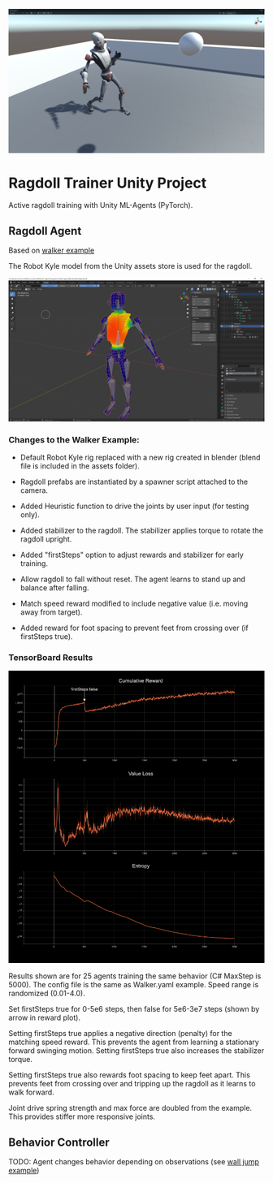 ![Ragdoll Screenshot](/docs/RagdollScreenshot.png)

# Ragdoll Trainer Unity Project

Active ragdoll training with Unity ML-Agents (PyTorch). 

## Ragdoll Agent

Based on [walker example](https://github.com/Unity-Technologies/ml-agents/blob/main/docs/Learning-Environment-Examples.md)

The Robot Kyle model from the Unity assets store is used for the ragdoll.

![RobotKyleBlend Image](/docs/RobotKyleBlend.png)

### Changes to the Walker Example:

* Default Robot Kyle rig replaced with a new rig created in blender (blend file is included in the assets folder).

* Ragdoll prefabs are instantiated by a spawner script attached to the camera.

* Added Heuristic function to drive the joints by user input (for testing only).

* Added stabilizer to the ragdoll. The stabilizer applies torque to rotate the ragdoll upright.

* Added "firstSteps" option to adjust rewards and stabilizer for early training.

* Allow ragdoll to fall without reset. The agent learns to stand up and balance after falling.

* Match speed reward modified to include negative value (i.e. moving away from target).

* Added reward for foot spacing to prevent feet from crossing over (if firstSteps true).

### TensorBoard Results

![TensorBoard Image](/docs/tensorboard.png)

Results shown are for 25 agents training the same behavior (C# MaxStep is 5000). 
The config file is the same as Walker.yaml example. Speed range is randomized (0.01-4.0).

Set firstSteps true for 0-5e6 steps, then false for 5e6-3e7 steps (shown by arrow in reward plot).

Setting firstSteps true applies a negative direction (penalty) for the matching speed reward. This prevents the agent
from learning a stationary forward swinging motion. Setting firstSteps true also increases the stabilizer torque.

Setting firstSteps true also rewards foot spacing to keep feet apart. This prevents feet from crossing over and 
tripping up the ragdoll as it learns to walk forward.

Joint drive spring strength and max force are doubled from the example. This provides stiffer more responsive joints.

## Behavior Controller

TODO: Agent changes behavior depending on observations (see [wall jump example](https://github.com/Unity-Technologies/ml-agents/blob/main/docs/Learning-Environment-Examples.md))
